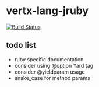 vertx-lang-jruby
========

[![Build Status](https://vertx.ci.cloudbees.com/buildStatus/icon?job=vert.x3-lang-ruby)](https://vertx.ci.cloudbees.com/view/vert.x-3/job/vert.x3-lang-ruby/)

## todo list

- ruby specific documentation
- consider using @option Yard tag
- consider @yieldparam usage
- snake_case for method params
